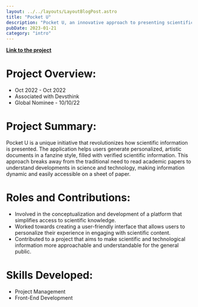```yaml
---
layout: ../../layouts/LayoutBlogPost.astro
title: "Pocket U"
description: "Pocket U, an innovative approach to presenting scientific information in an accessible, fanzine-style format. This project highlights skills in project management and front-end development, making science and technology more approachable."
pubDate: 2023-01-21
category: "intro"
---
```


[**Link to the project**](https://2022.spaceappschallenge.org/challenges/2022-challenges/steam/teams/devsthink/project)

# **Project Overview:**

- Oct 2022 - Oct 2022
- Associated with Devsthink
- Global Nominee - 10/10/22

# **Project Summary:**
Pocket U is a unique initiative that revolutionizes how scientific information is presented. The application helps users generate personalized, artistic documents in a fanzine style, filled with verified scientific information. This approach breaks away from the traditional need to read academic papers to understand developments in science and technology, making information dynamic and easily accessible on a sheet of paper.

# **Roles and Contributions:**
- Involved in the conceptualization and development of a platform that simplifies access to scientific knowledge.
- Worked towards creating a user-friendly interface that allows users to personalize their experience in engaging with scientific content.
- Contributed to a project that aims to make scientific and technological information more approachable and understandable for the general public.

# **Skills Developed:**
- Project Management
- Front-End Development
